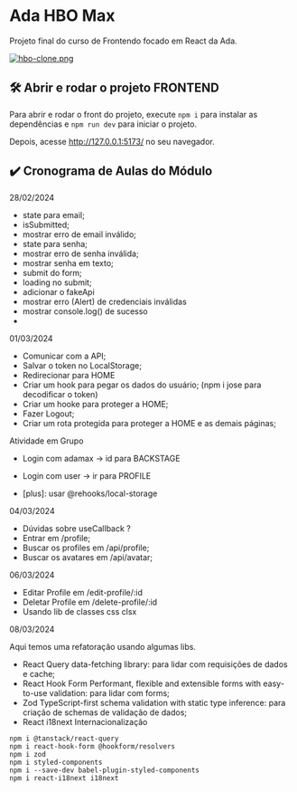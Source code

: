 # Ada HBO Max

Projeto final do curso de Frontendo focado em React da Ada.


[![hbo-clone.png](https://i.postimg.cc/mZJP6YYw/hbo-clone.png)](https://postimg.cc/yWh6DSrg)

## 🛠️ Abrir e rodar o projeto FRONTEND

Para abrir e rodar o front do projeto, execute `npm i` para instalar as dependências e `npm run dev` para iniciar o projeto.

Depois, acesse <a href="http://127.0.0.1:5173/">http://127.0.0.1:5173/</a> no seu navegador.

## ✔️ Cronograma de Aulas do Módulo

28/02/2024

- state para email;
- isSubmitted;
- mostrar erro de email inválido;
- state para senha;
- mostrar erro de senha inválida;
- mostrar senha em texto;
- submit do form;
- loading no submit;
- adicionar o fakeApi
- mostrar erro (Alert) de credenciais inválidas
- mostrar console.log() de sucesso
- 
01/03/2024

- Comunicar com a API;
- Salvar o token no LocalStorage;
- Redirecionar para HOME
- Criar um hook para pegar os dados do usuário; (npm i jose para decodificar o token)
- Criar um hooke para proteger a HOME;
- Fazer Logout;
- Criar um rota protegida para proteger a HOME e as demais páginas;
  
Atividade em Grupo

- Login com adamax -> id para BACKSTAGE

- Login com user -> ir para PROFILE

- [plus]: usar @rehooks/local-storage

04/03/2024

- Dúvidas sobre useCallback ?
- Entrar em /profile;
- Buscar os profiles em /api/profile;
- Buscar os avatares em /api/avatar;
  
06/03/2024

- Editar Profile em /edit-profile/:id
- Deletar Profile em /delete-profile/:id
- Usando lib de classes css clsx
  
08/03/2024

Aqui temos uma refatoração usando algumas libs.

- React Query data-fetching library: para lidar com requisições de dados e cache;
- React Hook Form Performant, flexible and extensible forms with easy-to-use validation: para lidar com forms;
- Zod TypeScript-first schema validation with static type inference: para criação de schemas de validação de dados;
- React i18next Internacionalização
  
```
npm i @tanstack/react-query
npm i react-hook-form @hookform/resolvers
npm i zod
npm i styled-components
npm i --save-dev babel-plugin-styled-components
npm i react-i18next i18next
```

